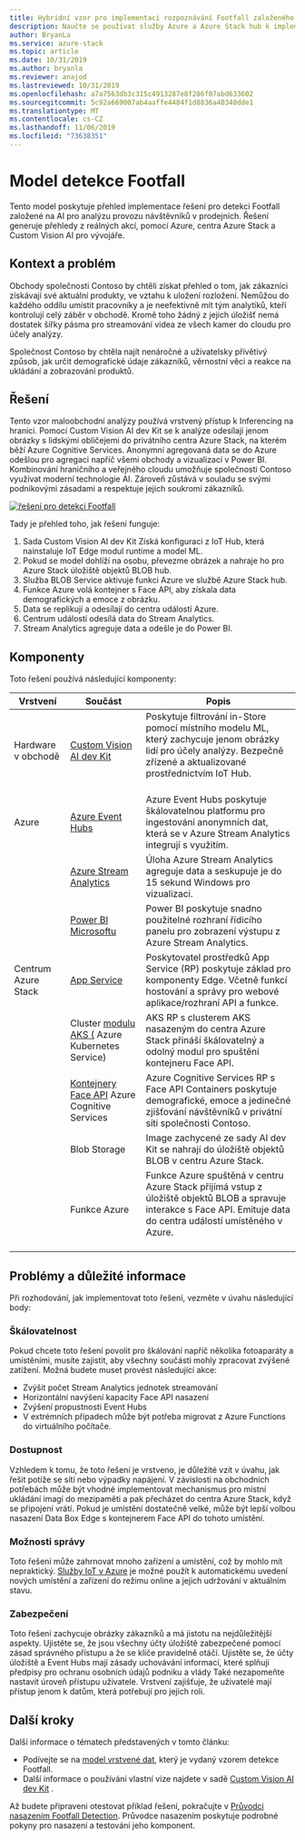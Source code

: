 ```yaml
---
title: Hybridní vzor pro implementaci rozpoznávání Footfall založeného na AI pomocí centra Azure a centra Azure Stack.
description: Naučte se používat služby Azure a Azure Stack hub k implementaci řešení pro detekci Footfall založeného na AI pro analýzu provozu v maloobchodním obchodě.
author: BryanLa
ms.service: azure-stack
ms.topic: article
ms.date: 10/31/2019
ms.author: bryanla
ms.reviewer: anajod
ms.lastreviewed: 10/31/2019
ms.openlocfilehash: a7a7563db3c315c4913287e8f286f07abd633602
ms.sourcegitcommit: 5c92a669007ab4aaffe4484f1d8836a40340dde1
ms.translationtype: MT
ms.contentlocale: cs-CZ
ms.lasthandoff: 11/06/2019
ms.locfileid: "73638351"
---
```

# <a name="footfall-detection-pattern"></a>Model detekce Footfall

Tento model poskytuje přehled implementace řešení pro detekci Footfall založené na AI pro analýzu provozu návštěvníků v prodejních. Řešení generuje přehledy z reálných akcí, pomocí Azure, centra Azure Stack a Custom Vision AI pro vývojáře.

## <a name="context-and-problem"></a>Kontext a problém

Obchody společnosti Contoso by chtěli získat přehled o tom, jak zákazníci získávají své aktuální produkty, ve vztahu k uložení rozložení. Nemůžou do každého oddílu umístit pracovníky a je neefektivně mít tým analytiků, kteří kontrolují celý záběr v obchodě. Kromě toho žádný z jejich úložišť nemá dostatek šířky pásma pro streamování videa ze všech kamer do cloudu pro účely analýzy. 

Společnost Contoso by chtěla najít nenáročné a uživatelsky přívětivý způsob, jak určit demografické údaje zákazníků, věrnostní věci a reakce na ukládání a zobrazování produktů.

## <a name="solution"></a>Řešení

Tento vzor maloobchodní analýzy používá vrstvený přístup k Inferencing na hranici. Pomocí Custom Vision AI dev Kit se k analýze odesílají jenom obrázky s lidskými obličejemi do privátního centra Azure Stack, na kterém běží Azure Cognitive Services. Anonymní agregovaná data se do Azure odešlou pro agregaci napříč všemi obchody a vizualizací v Power BI. Kombinování hraničního a veřejného cloudu umožňuje společnosti Contoso využívat moderní technologie AI. Zároveň zůstává v souladu se svými podnikovými zásadami a respektuje jejich soukromí zákazníků.

[![řešení pro detekci Footfall](media/pattern-retail-footfall-detection/solution-architecture.png)](media/pattern-retail-footfall-detection/solution-architecture.png)

Tady je přehled toho, jak řešení funguje: 

1. Sada Custom Vision AI dev Kit Získá konfiguraci z IoT Hub, která nainstaluje IoT Edge modul runtime a model ML.
2. Pokud se model dohlíží na osobu, převezme obrázek a nahraje ho pro Azure Stack úložiště objektů BLOB hub. 
3. Služba BLOB Service aktivuje funkci Azure ve službě Azure Stack hub. 
4. Funkce Azure volá kontejner s Face API, aby získala data demografických a emoce z obrázku.
5. Data se replikují a odesílají do centra událostí Azure.
6. Centrum událostí odesílá data do Stream Analytics.
7. Stream Analytics agreguje data a odešle je do Power BI.

## <a name="components"></a>Komponenty

Toto řešení používá následující komponenty:

| Vrstvení | Součást | Popis |
|----------|-----------|-------------|
| Hardware v obchodě | [Custom Vision AI dev Kit](https://azure.github.io/Vision-AI-DevKit-Pages/) | Poskytuje filtrování in-Store pomocí místního modelu ML, který zachycuje jenom obrázky lidí pro účely analýzy. Bezpečně zřízené a aktualizované prostřednictvím IoT Hub.<br><br>|
| Azure | [Azure Event Hubs](/azure/event-hubs/) | Azure Event Hubs poskytuje škálovatelnou platformu pro ingestování anonymních dat, která se v Azure Stream Analytics integrují s využitím. |
|  | [Azure Stream Analytics](/azure/stream-analytics/) | Úloha Azure Stream Analytics agreguje data a seskupuje je do 15 sekund Windows pro vizualizaci. |
|  | [Power BI Microsoftu](https://powerbi.microsoft.com/) | Power BI poskytuje snadno použitelné rozhraní řídicího panelu pro zobrazení výstupu z Azure Stream Analytics. |
| Centrum Azure Stack | [App Service](../operator/azure-stack-app-service-overview.md) | Poskytovatel prostředků App Service (RP) poskytuje základ pro komponenty Edge. Včetně funkcí hostování a správy pro webové aplikace/rozhraní API a funkce. |
| | Cluster [modulu AKS (](https://github.com/Azure/aks-engine) Azure Kubernetes Service) | AKS RP s clusterem AKS nasazeným do centra Azure Stack přináší škálovatelný a odolný modul pro spuštění kontejneru Face API. |
| | [Kontejnery Face API](/azure/cognitive-services/face/face-how-to-install-containers) Azure Cognitive Services| Azure Cognitive Services RP s Face API Containers poskytuje demografické, emoce a jedinečné zjišťování návštěvníků v privátní síti společnosti Contoso. |
| | Blob Storage | Image zachycené ze sady AI dev Kit se nahrají do úložiště objektů BLOB v centru Azure Stack. |
| | Funkce Azure | Funkce Azure spuštěná v centru Azure Stack přijímá vstup z úložiště objektů BLOB a spravuje interakce s Face API. Emituje data do centra událostí umístěného v Azure.<br><br>|

## <a name="issues-and-considerations"></a>Problémy a důležité informace

Při rozhodování, jak implementovat toto řešení, vezměte v úvahu následující body:

### <a name="scalability"></a>Škálovatelnost 

Pokud chcete toto řešení povolit pro škálování napříč několika fotoaparáty a umístěními, musíte zajistit, aby všechny součásti mohly zpracovat zvýšené zatížení. Možná budete muset provést následující akce:

- Zvýšit počet Stream Analytics jednotek streamování
- Horizontální navýšení kapacity Face API nasazení
- Zvýšení propustnosti Event Hubs
- V extrémních případech může být potřeba migrovat z Azure Functions do virtuálního počítače.

### <a name="availability"></a>Dostupnost

Vzhledem k tomu, že toto řešení je vrstveno, je důležité vzít v úvahu, jak řešit potíže se sítí nebo výpadky napájení. V závislosti na obchodních potřebách může být vhodné implementovat mechanismus pro místní ukládání imagí do mezipaměti a pak přecházet do centra Azure Stack, když se připojení vrátí. Pokud je umístění dostatečně velké, může být lepší volbou nasazení Data Box Edge s kontejnerem Face API do tohoto umístění.

### <a name="manageability"></a>Možnosti správy

Toto řešení může zahrnovat mnoho zařízení a umístění, což by mohlo mít nepraktický. [Služby IoT v Azure](/azure/iot-fundamentals/) je možné použít k automatickému uvedení nových umístění a zařízení do režimu online a jejich udržování v aktuálním stavu. 

### <a name="security"></a>Zabezpečení

Toto řešení zachycuje obrázky zákazníků a má jistotu na nejdůležitější aspekty. Ujistěte se, že jsou všechny účty úložiště zabezpečené pomocí zásad správného přístupu a že se klíče pravidelně otáčí. Ujistěte se, že účty úložiště a Event Hubs mají zásady uchovávání informací, které splňují předpisy pro ochranu osobních údajů podniku a vlády Také nezapomeňte nastavit úroveň přístupu uživatele. Vrstvení zajišťuje, že uživatelé mají přístup jenom k datům, která potřebují pro jejich roli.

## <a name="next-steps"></a>Další kroky

Další informace o tématech představených v tomto článku:
- Podívejte se na [model vrstvené dat](https://aka.ms/tiereddatadeploy), který je vydaný vzorem detekce Footfall.
- Další informace o používání vlastní vize najdete v sadě [Custom Vision AI dev Kit](https://azure.github.io/Vision-AI-DevKit-Pages/) . 

Až budete připraveni otestovat příklad řešení, pokračujte v [Průvodci nasazením Footfall Detection](solution-deployment-guide-retail-footfall-detection.md). Průvodce nasazením poskytuje podrobné pokyny pro nasazení a testování jeho komponent.